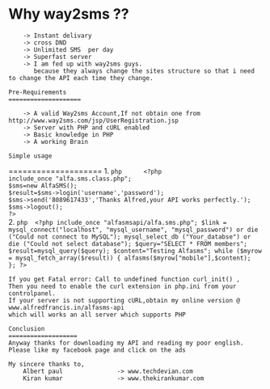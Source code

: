 
	
Why way2sms ??
=================
	
		-> Instant delivary
		-> cross DND
		-> Unlimited SMS  per day
		-> Superfast server
		-> I am fed up with way2sms guys.
		   because they always change the sites structure so that i need to change the API each time they change.		
	
	Pre-Requirements    
	====================
	
		-> A valid Way2sms Account,If not obtain one from http://www.way2sms.com/jsp/UserRegistration.jsp
		-> Server with PHP and cURL enabled
		-> Basic knowledge in PHP
		-> A working Brain		
	
	Simple usage															
  ====================
	1.
	```php		<?php																	
			include_once "alfa.sms.class.php";									
			$sms=new AlfaSMS();													
			$result=$sms->login('username','password');							
			$sms->send('8089617433','Thanks Alfred,your API works perfectly.');	
			$sms->logout();															
		?>```																		
	2.
	```php	<?php
			include_once "alfasmsapi/alfa.sms.php";
			$link = mysql_connect("localhost", "mysql_username", "mysql_password") or die ("Could not connect to MySQL");
			mysql_select_db ("Your_databse") or die ("Could not select database");
			$query="SELECT * FROM members";
			$result=mysql_query($query);
			$content="Testing Alfasms";
			while ($myrow = mysql_fetch_array($result))
			{
				alfasms($myrow["mobile"],$content);	
			};
		?>```
	
	If you get Fatal error: Call to undefined function curl_init() ,
	Then you need to enable the curl extension in php.ini from your controlpanel.
	If your server is not supporting cURL,obtain my online version @ www.alfredfrancis.in/alfasms-api
	which will works an all server which supports PHP
	
	Conclusion
	===================
	Anyway thanks for downloading my API and reading my poor english.
	Please like my facebook page and click on the ads
	
	My sincere thanks to, 
		Albert paul               -> www.techdevian.com
		Kiran kumar				  -> www.thekirankumar.com

